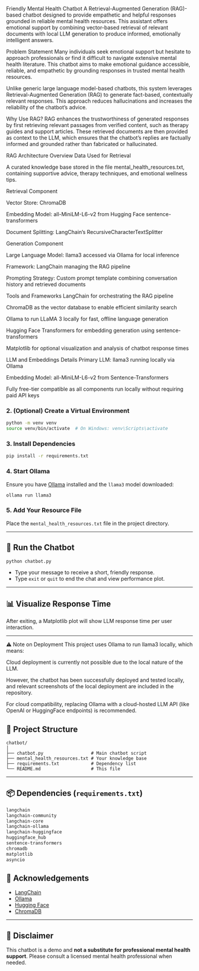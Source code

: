 Friendly Mental Health Chatbot
A Retrieval-Augmented Generation (RAG)-based chatbot designed to provide empathetic and helpful responses grounded in reliable mental health resources. This assistant offers emotional support by combining vector-based retrieval of relevant documents with local LLM generation to produce informed, emotionally intelligent answers.

Problem Statement
Many individuals seek emotional support but hesitate to approach professionals or find it difficult to navigate extensive mental health literature. This chatbot aims to make emotional guidance accessible, reliable, and empathetic by grounding responses in trusted mental health resources.

Unlike generic large language model-based chatbots, this system leverages Retrieval-Augmented Generation (RAG) to generate fact-based, contextually relevant responses. This approach reduces hallucinations and increases the reliability of the chatbot’s advice.

Why Use RAG?
RAG enhances the trustworthiness of generated responses by first retrieving relevant passages from verified content, such as therapy guides and support articles. These retrieved documents are then provided as context to the LLM, which ensures that the chatbot’s replies are factually informed and grounded rather than fabricated or hallucinated.

RAG Architecture Overview
Data Used for Retrieval

A curated knowledge base stored in the file mental_health_resources.txt, containing supportive advice, therapy techniques, and emotional wellness tips.

Retrieval Component

Vector Store: ChromaDB

Embedding Model: all-MiniLM-L6-v2 from Hugging Face sentence-transformers

Document Splitting: LangChain’s RecursiveCharacterTextSplitter

Generation Component

Large Language Model: llama3 accessed via Ollama for local inference

Framework: LangChain managing the RAG pipeline

Prompting Strategy: Custom prompt template combining conversation history and retrieved documents

Tools and Frameworks
LangChain for orchestrating the RAG pipeline

ChromaDB as the vector database to enable efficient similarity search

Ollama to run LLaMA 3 locally for fast, offline language generation

Hugging Face Transformers for embedding generation using sentence-transformers

Matplotlib for optional visualization and analysis of chatbot response times

LLM and Embeddings Details
Primary LLM: llama3 running locally via Ollama

Embedding Model: all-MiniLM-L6-v2 from Sentence-Transformers

Fully free-tier compatible as all components run locally without requiring paid API keys



### 2. (Optional) Create a Virtual Environment

```bash
python -m venv venv
source venv/bin/activate  # On Windows: venv\Scripts\activate
```

### 3. Install Dependencies

```bash
pip install -r requirements.txt
```

### 4. Start Ollama

Ensure you have [Ollama](https://ollama.com) installed and the `llama3` model downloaded:

```bash
ollama run llama3
```

### 5. Add Your Resource File

Place the `mental_health_resources.txt` file in the project directory.

---

## 💬 Run the Chatbot

```bash
python chatbot.py
```

* Type your message to receive a short, friendly response.
* Type `exit` or `quit` to end the chat and view performance plot.

---

## 📊 Visualize Response Time

After exiting, a Matplotlib plot will show LLM response time per user interaction.

---
⚠️ Note on Deployment
This project uses Ollama to run llama3 locally, which means:

Cloud deployment is currently not possible due to the local nature of the LLM.

However, the chatbot has been successfully deployed and tested locally, and relevant screenshots of the local deployment are included in the repository.

For cloud compatibility, replacing Ollama with a cloud-hosted LLM API (like OpenAI or HuggingFace endpoints) is recommended.

## 📁 Project Structure

```
chatbot/
│
├── chatbot.py                  # Main chatbot script
├── mental_health_resources.txt # Your knowledge base
├── requirements.txt            # Dependency list
└── README.md                   # This file
```

---

## 📦 Dependencies (`requirements.txt`)

```txt
langchain
langchain-community
langchain-core
langchain-ollama
langchain-huggingface
huggingface_hub
sentence-transformers
chromadb
matplotlib
asyncio
```


## 🙏 Acknowledgements

* [LangChain](https://www.langchain.com/)
* [Ollama](https://ollama.com/)
* [Hugging Face](https://huggingface.co/)
* [ChromaDB](https://www.trychroma.com/)

---

## 💙 Disclaimer

This chatbot is a demo and **not a substitute for professional mental health support**.
Please consult a licensed mental health professional when needed.

```



